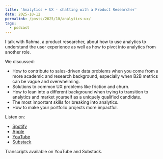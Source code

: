 ```yaml
---
title: 'Analytics + UX - chatting with a Product Researcher'
date: 2025-10-12
permalink: /posts/2025/10/analytics-ux/
tags:
  - podcast
---
```


I talk with Rahma, a product researcher, about how to use analytics to understand the user experience as well as how to pivot into analytics from another role.

We discussed:
* How to contribute to sales-driven data problems when you come from a more academic and research background, especially when B2B metrics can be vague and overwhelming.
* Solutions to common UX problems like friction and churn.
* How to lean into a different background when trying to transition to analytics and market yourself as a uniquely qualified candidate.
* The most important skills for breaking into analytics.
* How to make your portfolio projects more impactful.

Listen on: 
* [Spotify](https://open.spotify.com/episode/1NS02CN1lQSKB9ejCpJeT8?si=4bmaKcE7RAuIAHgR9QEBKg)
*  [Apple](https://podcasts.apple.com/us/podcast/analytics-ux-chatting-with-a-product-researcher/id1840294380?i=1000732650762)
*  [YouTube](https://youtu.be/kPuLC-qvVMA?si=MK2vFLzMTQFVzRqs)
*  [Substack](https://datastoryteller.substack.com/p/analytics-ux-chatting-with-a-product)

Transcripts available on YouTube and Substack. 

